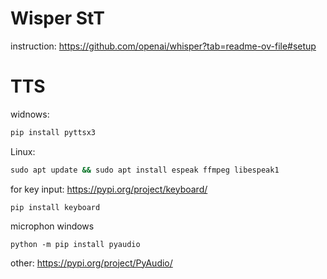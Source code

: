 # Wisper StT

instruction: <https://github.com/openai/whisper?tab=readme-ov-file#setup>

# TTS

widnows:

```cmd
pip install pyttsx3
```

Linux:

```cmd
sudo apt update && sudo apt install espeak ffmpeg libespeak1
```

for key input: <https://pypi.org/project/keyboard/>

```
pip install keyboard
```

microphon windows

```
python -m pip install pyaudio
```

other: <https://pypi.org/project/PyAudio/>
